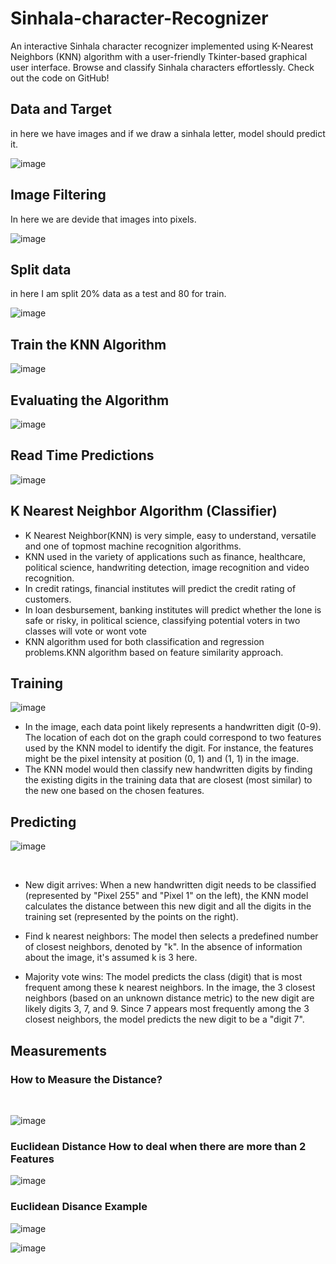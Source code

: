 # Sinhala-character-Recognizer
An interactive Sinhala character recognizer implemented using K-Nearest Neighbors (KNN) algorithm with a user-friendly Tkinter-based graphical user interface. Browse and classify Sinhala characters effortlessly. Check out the code on GitHub!

## Data and Target
in here we have images and if we draw a sinhala letter, model should predict it.<br>

![image](https://github.com/778569/Sinhala-character-Recognizer/assets/52319671/6ab1cf81-c038-4f88-9e15-fa5b9e5caf1f)

## Image Filtering

In here we are devide that images into pixels.<br>

![image](https://github.com/778569/Sinhala-character-Recognizer/assets/52319671/5de3da98-e92f-4509-b172-1c5fedb5af98)

## Split data 

in here I am split 20% data as a test and 80 for train.

![image](https://github.com/778569/Sinhala-character-Recognizer/assets/52319671/4b35f05f-fa39-4a03-90bb-7becad48c52a)

## Train the KNN Algorithm

![image](https://github.com/778569/Sinhala-character-Recognizer/assets/52319671/3cb24a93-cdd3-4803-b3bb-210b200c6359)

## Evaluating the Algorithm

![image](https://github.com/778569/Sinhala-character-Recognizer/assets/52319671/45349352-d590-4587-b0dd-c9db2993b367)

## Read Time Predictions

![image](https://github.com/778569/Sinhala-character-Recognizer/assets/52319671/da1d1bd8-3bd1-4f79-ab17-1a4399418955)

## K Nearest Neighbor Algorithm (Classifier)

* K Nearest Neighbor(KNN) is very simple, easy to understand, versatile and one of topmost machine recognition algorithms.
* KNN used in the variety of applications such as finance, healthcare, political science, handwriting detection, image recognition and video recognition.
* In credit ratings, financial institutes will predict the credit rating of customers.
* In loan desbursement, banking institutes will predict whether the lone is safe or risky, in political science, classifying potential voters in two classes will vote or wont vote
* KNN algorithm used for both classification and regression problems.KNN algorithm based on feature similarity approach.

## Training


![image](https://github.com/778569/Sinhala-character-Recognizer/assets/52319671/15543c02-523f-4642-8aab-10a0113a78dc)

* In the image, each data point likely represents a handwritten digit (0-9). The location of each dot on the graph could correspond to two features used by the KNN model to identify the digit. For instance, the features might be the pixel intensity at position (0, 1) and (1, 1) in the image.
* The KNN model would then classify new handwritten digits by finding the existing digits in the training data that are closest (most similar) to the new one based on the chosen features.

## Predicting

![image](https://github.com/778569/Sinhala-character-Recognizer/assets/52319671/174e9bc8-5f88-4737-987b-e0362477d1de)

<br>

* New digit arrives: When a new handwritten digit needs to be classified (represented by "Pixel 255" and "Pixel 1" on the left), the KNN model calculates the distance between this new digit and all the digits in the training set (represented by the points on the right).

* Find k nearest neighbors: The model then selects a predefined number of closest neighbors, denoted by "k". In the absence of information about the image, it's assumed k is 3 here.
* Majority vote wins: The model predicts the class (digit) that is most frequent among these k nearest neighbors. In the image, the 3 closest neighbors (based on an unknown distance metric) to the new digit are likely digits 3, 7, and 9. Since 7 appears most frequently among the 3 closest neighbors, the model predicts the new digit to be a "digit 7".

## Measurements

### How to Measure the Distance?
<br>


![image](https://github.com/778569/Sinhala-character-Recognizer/assets/52319671/92bc0003-f828-426d-927d-eaa8c4296f9d)


### Euclidean Distance How to deal when there are more than 2 Features


![image](https://github.com/778569/Sinhala-character-Recognizer/assets/52319671/0c5d61dc-a837-4278-bf63-e658fe154fc0)


### Euclidean Disance Example


![image](https://github.com/778569/Sinhala-character-Recognizer/assets/52319671/39ac949d-74e1-4d64-a44c-c5d8818e5f33)


![image](https://github.com/778569/Sinhala-character-Recognizer/assets/52319671/9d14286d-2828-40b7-8e84-b886c52ada64)



















